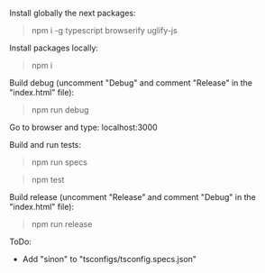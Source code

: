 Install globally the next packages:

> npm i -g typescript browserify uglify-js

Install packages locally:

> npm i

Build debug (uncomment "Debug" and comment "Release" in the "index.html" file):

> npm run debug

Go to browser and type: localhost:3000

Build and run tests:

> npm run specs

> npm test

Build release (uncomment "Release" and comment "Debug" in the "index.html" file):

> npm run release

ToDo:

- Add "sinon" to "tsconfigs/tsconfig.specs.json"
